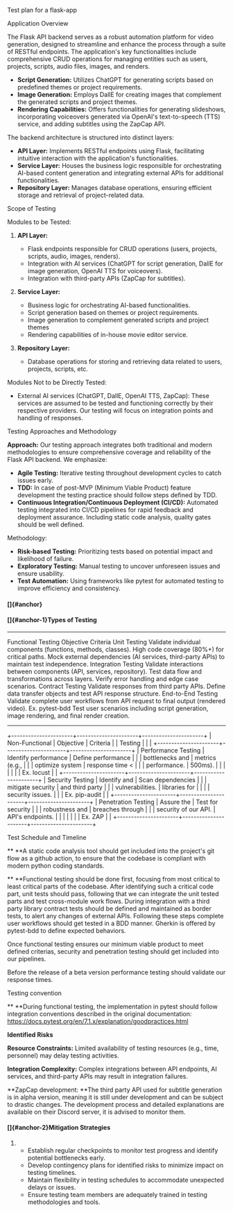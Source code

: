 Test plan for a flask-app

Application Overview

The Flask API backend serves as a robust automation platform for video
generation, designed to streamline and enhance the process through a
suite of RESTful endpoints. The application\'s key functionalities
include comprehensive CRUD operations for managing entities such as
users, projects, scripts, audio files, images, and renders.

-   **Script Generation:** Utilizes ChatGPT for generating scripts based
    on predefined themes or project requirements.
-   **Image Generation:** Employs DallE for creating images that
    complement the generated scripts and project themes.
-   **Rendering Capabilities:** Offers functionalities for generating
    slideshows, incorporating voiceovers generated via OpenAI\'s
    text-to-speech (TTS) service, and adding subtitles using the ZapCap
    API.

The backend architecture is structured into distinct layers:

-   **API Layer:** Implements RESTful endpoints using Flask,
    facilitating intuitive interaction with the application\'s
    functionalities.
-   **Service Layer:** Houses the business logic responsible for
    orchestrating AI-based content generation and integrating external
    APIs for additional functionalities.
-   **Repository Layer:** Manages database operations, ensuring
    efficient storage and retrieval of project-related data.

Scope of Testing

Modules to be Tested:

1.  **API Layer:**

    -   Flask endpoints responsible for CRUD operations (users,
        projects, scripts, audio, images, renders).
    -   Integration with AI services (ChatGPT for script generation,
        DallE for image generation, OpenAI TTS for voiceovers).
    -   Integration with third-party APIs (ZapCap for subtitles).

2.  **Service Layer:**

    -   Business logic for orchestrating AI-based functionalities.
    -   Script generation based on themes or project requirements.
    -   Image generation to complement generated scripts and project
        themes
    -   Rendering capabilities of in-house movie editor service.

3.  **Repository Layer:**

    -   Database operations for storing and retrieving data related to
        users, projects, scripts, etc.

Modules Not to be Directly Tested:

-   External AI services (ChatGPT, DallE, OpenAI TTS, ZapCap): These
    services are assumed to be tested and functioning correctly by their
    respective providers. Our testing will focus on integration points
    and handling of responses.

Testing Approaches and Methodology

**Approach:** Our testing approach integrates both traditional and
modern methodologies to ensure comprehensive coverage and reliability of
the Flask API backend. We emphasize:

-   **Agile Testing:** Iterative testing throughout development cycles
    to catch issues early.
-   **TDD:** In case of post-MVP (Minimum Viable Product) feature
    development the testing practice should follow steps defined by TDD.
-   **Continuous Integration/Continuous Deployment (CI/CD):** Automated
    testing integrated into CI/CD pipelines for rapid feedback and
    deployment assurance. Including static code analysis, quality gates
    should be well defined.

Methodology:

-   **Risk-based Testing:** Prioritizing tests based on potential impact
    and likelihood of failure.
-   **Exploratory Testing:** Manual testing to uncover unforeseen issues
    and ensure usability.
-   **Test Automation:** Using frameworks like pytest for automated
    testing to improve efficiency and consistency.

#### []{#anchor}

#### []{#anchor-1}Types of Testing

  --------------------- ---------------------------------------------------------------------------------------------------- -----------------------------------------------------------------------------------------------------------------------------------------
  Functional Testing    Objective                                                                                            Criteria
  Unit Testing          Validate individual components (functions, methods, classes).                                        High code coverage (80%+) for critical paths. Mock external dependencies (AI services, third-party APIs) to maintain test independence.
  Integration Testing   Validate interactions between components (API, services, repository).                                Test data flow and transformations across layers. Verify error handling and edge case scenarios.
  Contract Testing      Validate responses from third party APIs.                                                            Define data transfer objects and test API response structure.
  End-to-End Testing    Validate complete user workflows from API request to final output (rendered video). Ex. pytest-bdd   Test user scenarios including script generation, image rendering, and final render creation.
  --------------------- ---------------------------------------------------------------------------------------------------- -----------------------------------------------------------------------------------------------------------------------------------------

+----------------------+----------------------+----------------------+
| Non-Functional       | Objective            | Criteria             |
| Testing              |                      |                      |
+----------------------+----------------------+----------------------+
| Performance Testing  | Identify performance | Define performance   |
|                      | bottlenecks and      | metrics (e.g.,       |
|                      | optimize system      | response time \<     |
|                      | performance.         | 500ms).              |
|                      |                      |                      |
|                      | Ex. locust           |                      |
+----------------------+----------------------+----------------------+
| Security Testing     | Identify and         | Scan dependencies    |
|                      | mitigate security    | and third party      |
|                      | vulnerabilities.     | libraries for        |
|                      |                      | security issues.     |
|                      | Ex. pip-audit        |                      |
+----------------------+----------------------+----------------------+
| Penetration Testing  | Assure the           | Test for security    |
|                      | robustness and       | breaches through     |
|                      | security of our API. | API's endpoints.     |
|                      |                      |                      |
|                      | Ex. ZAP              |                      |
+----------------------+----------------------+----------------------+

Test Schedule and Timeline

** **A static code analysis tool should get included into the project's
git flow as a github action, to ensure that the codebase is compliant
with modern python coding standards.

** **Functional testing should be done first, focusing from most
critical to least critical parts of the codebase. After identifying such
a critical code part, unit tests should pass, following that we can
integrate the unit tested parts and test cross-module work flows. During
integration with a third party library contract tests should be defined
and maintained as border tests, to alert any changes of external APIs.
Following these steps complete user workflows should get tested in a BDD
manner. Gherkin is offered by pytest-bdd to define expected behaviors.

Once functional testing ensures our minimum viable product to meet
defined criterias, security and penetration testing should get included
into our pipelines.

Before the release of a beta version performance testing should validate
our response times.

Testing convention

** **During functional testing, the implementation in pytest should
follow integration conventions described in the original documentation:
https://docs.pytest.org/en/7.1.x/explanation/goodpractices.html

**Identified Risks**

**Resource Constraints:** Limited availability of testing resources
(e.g., time, personnel) may delay testing activities.

**Integration Complexity:** Complex integrations between API endpoints,
AI services, and third-party APIs may result in integration failures.

**ZapCap development: **The third party API used for subtitle generation
is in alpha version, meaning it is still under development and can be
subject to drastic changes. The development process and detailed
explanations are available on their Discord server, it is advised to
monitor them.

#### []{#anchor-2}**Mitigation Strategies**

1.  -   Establish regular checkpoints to monitor test progress and
        identify potential bottlenecks early.
    -   Develop contingency plans for identified risks to minimize
        impact on testing timelines.
    -   Maintain flexibility in testing schedules to accommodate
        unexpected delays or issues.
    -   Ensure testing team members are adequately trained in testing
        methodologies and tools.

